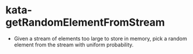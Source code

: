 # kata-getRandomElementFromStream
* Given a stream of elements too large to store in memory, pick a random element from the stream with uniform probability.
